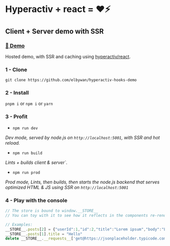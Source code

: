 # Hyperactiv + react = ❤️⚡

## Client + Server demo with SSR

### [📸 Demo](https://hyperactiv-hooks-demo.herokuapp.com/posts)

Hosted demo, with SSR and caching using [hyperactiv/react](https://github.com/elbywan/hyperactiv/tree/master/src/react).

### 1 - Clone

`git clone https://github.com/elbywan/hyperactiv-hooks-demo`

### 2 - Install

`pnpm i` or `npm i` or `yarn`

### 3 - Profit

- `npm run dev`

*Dev mode, served by node.js on `http://localhost:5001`, with SSR and hot reload.*

- `npm run build`

*Lints + builds client & server`*.

- `npm run prod`

*Prod mode, Lints, then builds, then starts the node.js backend that serves optimized HTML & JS using SSR on `http://localhost:5001`*

### 4 - Play with the console

```js
// The store is bound to window.__STORE__
// You can toy with it to see how it reflects in the components re-rendering.

// Examples:
__STORE__.posts[2] = {"userId":1,"id":2,"title":"Lorem ipsum","body":"Lorem ipsum dolor sit amet, consectetur adipiscing elit."}
__STORE__.posts[1].title = "Hello"
delete __STORE__.__requests__['get@https://jsonplaceholder.typicode.com/posts?_page=1&_limit=20']
```

